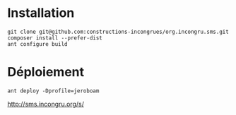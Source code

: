 # Installation

```
git clone git@github.com:constructions-incongrues/org.incongru.sms.git
composer install --prefer-dist
ant configure build
```

# Déploiement

```
ant deploy -Dprofile=jeroboam
```

http://sms.incongru.org/s/
